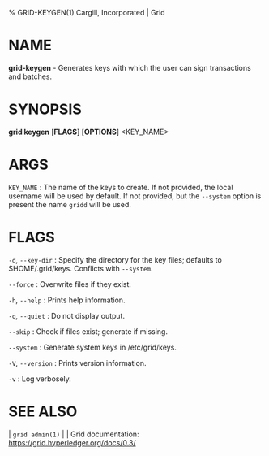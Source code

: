 % GRID-KEYGEN(1) Cargill, Incorporated | Grid

<!--
  Copyright 2022 Cargill Incorporated
  Licensed under Creative Commons Attribution 4.0 International License
  https://creativecommons.org/licenses/by/4.0/
-->

NAME
====

**grid-keygen** - Generates keys with which the user can sign transactions and batches.

SYNOPSIS
========

**grid keygen** \[**FLAGS**\] \[**OPTIONS**\] <KEY_NAME>

ARGS
====

`KEY_NAME`
: The name of the keys to create. If not provided, the local username will be
used by default. If not provided, but the `--system` option is present the name
`gridd` will be used.

FLAGS
=====

`-d`, `--key-dir`
: Specify the directory for the key files;
  defaults to $HOME/.grid/keys. Conflicts with `--system`.

`--force`
: Overwrite files if they exist.

`-h`, `--help`
: Prints help information.

`-q`, `--quiet`
: Do not display output.

`--skip`
: Check if files exist; generate if missing.

`--system`
: Generate system keys in /etc/grid/keys.

`-V`, `--version`
: Prints version information.

`-v`
: Log verbosely.

SEE ALSO
========
| `grid admin(1)`
|
| Grid documentation: https://grid.hyperledger.org/docs/0.3/
